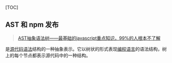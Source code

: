 [TOC]
## AST 和 npm 发布
> [AST抽象语法树——最基础的javascript重点知识，99%的人根本不了解](https://segmentfault.com/a/1190000016231512)

是[源代码](https://baike.baidu.com/item/源代码)[语法](https://baike.baidu.com/item/语法)结构的一种抽象表示。它以树状的形式表现[编程语言](https://baike.baidu.com/item/编程语言)的语法结构，树上的每个节点都表示源代码中的一种结构。